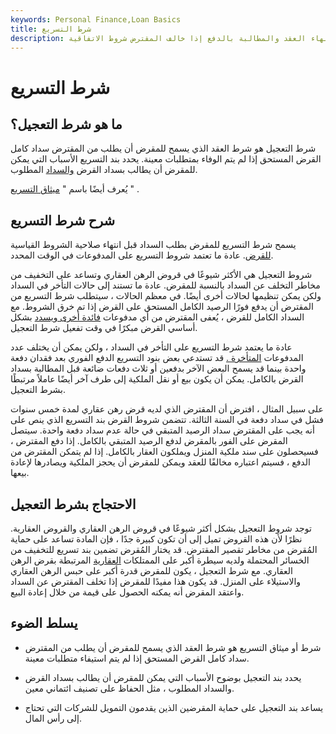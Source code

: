 ```yaml
---
keywords: Personal Finance,Loan Basics
title: شرط التسريع
description: يتم تضمين شرط التسريع في اتفاقيات قرض معينة تسمح للمقرض بإنهاء العقد والمطالبة بالدفع إذا خالف المقترض شروط الاتفاقية.
---
```


# شرط التسريع
## ما هو شرط التعجيل؟

شرط التعجيل هو شرط العقد الذي يسمح للمقرض أن يطلب من المقترض سداد كامل القرض المستحق إذا لم يتم الوفاء بمتطلبات معينة. يحدد بند التسريع الأسباب التي يمكن للمقرض أن يطالب بسداد القرض [والسداد](/repayment) المطلوب.

يُعرف أيضًا باسم " [ميثاق التسريع](/accelerationcovenant) " .

## شرح شرط التسريع

يسمح شرط التسريع للمقرض بطلب السداد قبل انتهاء صلاحية الشروط القياسية [للقرض](/loan). عادة ما تعتمد شروط التسريع على المدفوعات في الوقت المحدد.

شروط التعجيل هي الأكثر شيوعًا في قروض الرهن العقاري وتساعد على التخفيف من مخاطر التخلف عن السداد بالنسبة للمقرض. عادة ما تستند إلى حالات التأخر في السداد ولكن يمكن تنظيمها لحالات أخرى أيضًا. في معظم الحالات ، سيتطلب شرط التسريع من المقترض أن يدفع فورًا الرصيد الكامل المستحق على القرض إذا تم خرق الشروط. مع السداد الكامل للقرض ، يُعفى المقترض من أي مدفوعات [فائدة أخرى ويسدد](/interest) بشكل أساسي القرض مبكرًا في وقت تفعيل شرط التعجيل.

عادة ما يعتمد شرط التسريع على التأخر في السداد ، ولكن يمكن أن يختلف عدد المدفوعات [المتأخرة .](/delinquent) قد تستدعي بعض بنود التسريع الدفع الفوري بعد فقدان دفعة واحدة بينما قد يسمح البعض الآخر بدفعين أو ثلاث دفعات ضائعة قبل المطالبة بسداد القرض بالكامل. يمكن أن يكون بيع أو نقل الملكية إلى طرف آخر أيضًا عاملاً مرتبطًا بشرط التعجيل.

على سبيل المثال ، افترض أن المقترض الذي لديه قرض رهن عقاري لمدة خمس سنوات فشل في سداد دفعة في السنة الثالثة. تتضمن شروط القرض بند التسريع الذي ينص على أنه يجب على المقترض سداد الرصيد المتبقي في حالة عدم سداد دفعة واحدة. سيتصل المقرض على الفور بالمقرض لدفع الرصيد المتبقي بالكامل. إذا دفع المقترض ، فسيحصلون على سند ملكية المنزل ويملكون العقار بالكامل. إذا لم يتمكن المقترض من الدفع ، فسيتم اعتباره مخالفًا للعقد ويمكن للمقرض أن يحجز الملكية ويصادرها لإعادة بيعها.

## الاحتجاج بشرط التعجيل

توجد شروط التعجيل بشكل أكثر شيوعًا في قروض الرهن العقاري والقروض العقارية. نظرًا لأن هذه القروض تميل إلى أن تكون كبيرة جدًا ، فإن المادة تساعد على حماية المُقرض من مخاطر تقصير المقترض. قد يختار المُقرض تضمين بند تسريع للتخفيف من الخسائر المحتملة ولديه سيطرة أكبر على الممتلكات [العقارية](/realestate) المرتبطة بقرض الرهن العقاري. مع شرط التعجيل ، يكون للمقرض قدرة أكبر على حبس الرهن العقاري والاستيلاء على المنزل. قد يكون هذا مفيدًا للمقرض إذا تخلف المقترض عن السداد واعتقد المقرض أنه يمكنه الحصول على قيمة من خلال إعادة البيع.

## يسلط الضوء

- شرط أو ميثاق التسريع هو شرط العقد الذي يسمح للمقرض أن يطلب من المقترض سداد كامل القرض المستحق إذا لم يتم استيفاء متطلبات معينة.

- يحدد بند التعجيل بوضوح الأسباب التي يمكن للمقرض أن يطالب بسداد القرض والسداد المطلوب ، مثل الحفاظ على تصنيف ائتماني معين.

- يساعد بند التعجيل على حماية المقرضين الذين يقدمون التمويل للشركات التي تحتاج إلى رأس المال.

